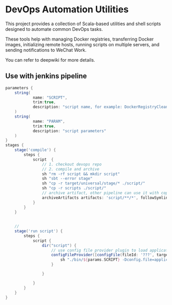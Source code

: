 # DevOps Automation Utilities

This project provides a collection of Scala-based utilities and shell scripts designed to automate common DevOps tasks.

These tools help with managing Docker registries, transferring Docker images, initializing remote hosts, running scripts on multiple servers, and sending notifications to WeChat Work.

You can refer to deepwiki for more details.

## Use with jenkins pipeline

```groovy
parameters {
    string(
            name: "SCRIPT",
            trim:true,
            description: "script name, for example: DockerRegistryCleaner"
    )
    string(
            name: "PARAM",
            trim:true,
            description: "script parameters"
    )
}
stages {
    stage('compile') {
        steps {
            script  {
                // 1. checkout devops repo
                // 2. compile and archive
                sh "rm -rf script && mkdir script"
                sh "sbt --error stage"
                sh "cp -r target/universal/stage/* ./script/"
                sh "cp -r scripts ./script/"
                // archive artifact, other pipeline can use it with copy Artifact plugin 
                archiveArtifacts artifacts: 'script/**/*', followSymlinks: false
            }
        }
    }
    
    
    // 
    stage('run script') {
        steps {
            script {
                dir("script") {
                    // use config file provider plugin to load application.conf file
                    configFileProvider([configFile(fileId: '???', targetLocation: 'application.conf')]) {
                        sh "./bin/${params.SCRIPT} -Dconfig.file=application.conf -- ${params.PARAM}"
                    }

                }

            }
        }
    }
}




```
